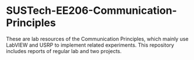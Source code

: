 # SUSTech-EE206-Communication-Principles
These are lab resources of the Communication Principles, which mainly use LabVIEW and USRP to implement related experiments. This repository includes reports of regular lab and two projects.
